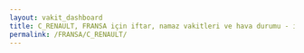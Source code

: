 ```yaml
---
layout: vakit_dashboard
title: C_RENAULT, FRANSA için iftar, namaz vakitleri ve hava durumu - ilçe/eyalet seç
permalink: /FRANSA/C_RENAULT/
---
```


<script type="text/javascript">
  var GLOBAL_COUNTRY = 'FRANSA';
  var GLOBAL_CITY = 'C_RENAULT';
  var GLOBAL_STATE = '';
  var lat = 72;
  var lon = 21;
</script>
